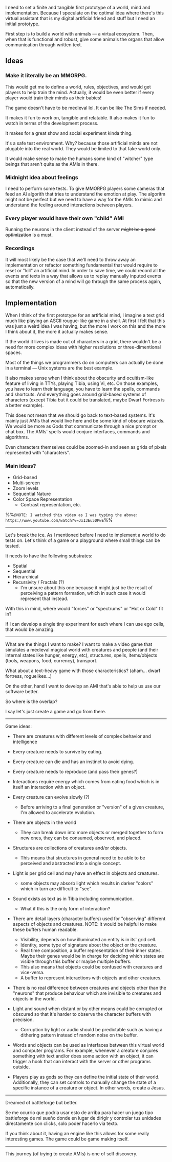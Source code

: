 I need to set a finite and tangible first prototype of a world, mind and implementation. Because I speculate on the optimal idea where there's this virtual assistant that is my digital artificial friend and stuff but I need an initial prototype.

First step is to build a world with animals — a virtual ecosystem. Then, when that is functional and robust, give some animals the organs that allow communication through written text.

## Ideas

### Make it literally be an MMORPG.

This would get me to define a world, rules, objectives, and would get players to help train the mind. Actually, it would be even better if every player would train their minds as their babies!

The game doesn't have to be medieval lol. It can be like The Sims if needed.

It makes it fun to work on, tangible and relatable. It also makes it fun to watch in terms of the development process.

It makes for a great show and social experiment kinda thing.

It's a safe test environment. Why? because those artificial minds are not plugable into the real world. They would be limited to that fake world only.

It would make sense to make the humans some kind of "witcher" type beings that aren't quite as the AMIs in there.


### Midnight idea about feelings

I need to perform some tests. To give MMORPG players some cameras that feed an AI algorith that tries to understand the emotion at play. The algoritm might not be perfect but we need to have a way for the AMIs to mimic and understand the feeling around interactions between players.


### Every player would have their own "child" AMI

Running the neurons in the client instead of the server ~~might be a good optimization~~ is a must.


### Recordings

It will most likely be the case that we'll need to throw away an implementation or refactor something fundamental that would require to reset or "kill" an artificial mind. In order to save time, we could record all the events and texts in a way that allows us to replay manually inputed events so that the new version of a mind will go through the same process again, automatically.

## Implementation

When I think of the first prototype for an artificial mind, I imagine a text grid much like playing an ASCII rougue-like game in a shell. At first I felt that this was just a weird idea I was having, but the more I work on this and the more I think about it, the more it actually makes sense.

If the world it lives is made out of characters in a grid, there wouldn't be a need for more complex ideas with higher resolutions or three-dimentional spaces.

Most of the things we programmers do on computers can actually be done in a terminal — Unix systems are the best example.

It also makes sense when I think about the obscurity and ocultism-like feature of living in TTYs, playing Tibia, using Vi, etc. On those examples, you have to learn their language, you have to learn the spells, commands and shortcuts. And everything goes around grid-based systems of characters (except Tibia but it could be translated, maybe Dwarf Fortress is a better example).

This does not mean that we should go back to text-based systems. It's mainly just AMIs that would live here and be some kind of obscure wizards. We would be more as Gods that communicate through a nice prompt or chat box. The AMIs' spells would conjure interfaces, commands and algorithms.

Even characters themselves could be zoomed-in and seen as grids of pixels  represented with "characters".

### Main ideas?
* Grid-based
* Multi-screen
* Zoom levels
* Sequential Nature
* Color Space Representation
	* Contrast representation, etc.

%%`@NOTE: I watched this video as I was typing the above: https://www.youtube.com/watch?v=JxI3Eu5DPwE`%%

---

Let's break the ice. As I mentioned before I need to implement a world to do tests on. Let's think of a game or a playground where small things can be tested.

It needs to have the following substrates:

- Spatial
- Sequential
- Hierarchical
- Recursivity / Fractals (?)
	- I'm unsure about this one because it might just be the result of perceiving a pattern formation, which in such case it would represent that instead.

With this in mind, where would "forces" or "spectrums" or "Hot or Cold" fit in?

If I can develop a single tiny experiment for each where I can use ego cells, that would be amazing.


---

What are the things I want to make? I want to make a video game that simulates a medieval magical world with creatures and people (and their internal states like hunger, energy, etc), structures, spells, items/objects (tools, weapons, food, currency), transport.

What about a text-heavy game with those characteristics? (aham... dwarf fortress, roguelikes...)

On the other, hand I want to develop an AMI that's able to help us use our software better.

So where is the overlap?

I say let's just create a game and go from there.

---

Game ideas:

- There are creatures with different levels of complex behavior and intelligence

- Every creature needs to survive by eating.

- Every creature can die and has an instinct to avoid dying.

- Every creature needs to reproduce (and pass their genes?)

- Interactions require energy which comes from eating food which is in itself an interaction with an object.

- Every creature can evolve slowly (?)
	- Before arriving to a final generation or "version" of a given creature, I'm allowed to accelerate evolution.

- There are objects in the world
	- They can break down into more objects or merged together to form new ones, they can be consumed, observed, and placed. 

- Structures are collections of creatures and/or objects.
	- This means that structures in general need to be able to be perceived and abstracted into a single concept.

- Light is per grid cell and may have an effect in objects and creatures.
	- some objects may absorb light which results in darker "colors" which in turn are difficult to "see".

- Sound exists as text as in Tibia including communication.
	- What if this is the only form of interaction?


- There are detail layers (character buffers) used for "observing" different aspects of objects and creatures. NOTE: it would be helpful to make these buffers human readable.
	- Visibility, depends on how illuminated an entity is in its' grid cell.
	- Identity, some type of signature about the object or the creature.
	- Real time composition, a buffer representation of their inner states. Maybe their genes would be in charge for deciding which states are visible through this buffer or maybe multiple buffers.
	- This also means that objects could be confused with creatures and vice-versa.
	- A buffer to represent interactions with objects and other creatures.	

- There is no real difference between creatures and objects other than the "neurons" that produce behaviour which are invisible to creatures and objects in the world.

- Light and sound when distant or by other means could be corrupted or obscured so that it's harder to observe the character buffers with precision.
	- Corruption by light or audio should be predictable such as having a dithering pattern instead of random noise on the buffer.

- Words and objects can be used as interfaces between this virtual world and computer programs. For example, whenever a creature conjures something with text and/or does some action with an object, it can trigger a hook that can interact with the server or other programs outside.

- Players play as gods so they can define the initial state of their world. Additionally, they can set controls to manually change the state of a specific instance of a creature or object. In other words, create a Jesus.

---

Dreamed of battleforge but better.

Se me ocurrio que podria usar esto de arriba para hacer un juego tipo battleforge de mi sueño donde en lugar de dirigir y controlar tus unidades directamente con clicks, solo poder hacerlo via texto.

If you think about it, having an engine like this allows for some really interesting games. The game could be game making itself.

---

This journey (of trying to create AMIs) is one of self discovery.